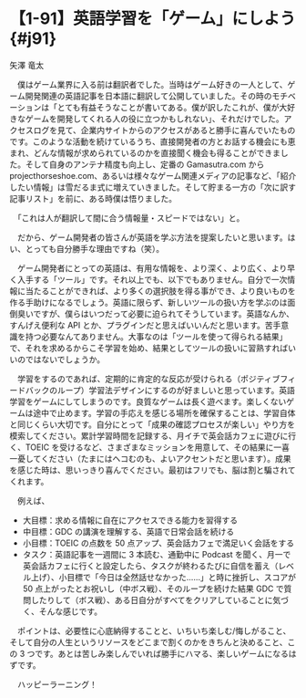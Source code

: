 # 【1-91】英語学習を「ゲーム」にしよう{#j91}

<div class="author">矢澤 竜太</div>

　僕はゲーム業界に入る前は翻訳者でした。当時はゲーム好きの一人として、ゲーム開発関連の英語記事を日本語に翻訳して公開していました。その時のモチベーションは「とても有益そうなことが書いてある。僕が訳したこれが、僕が大好きなゲームを開発してくれる人の役に立つかもしれない」、それだけでした。アクセスログを見て、企業内サイトからのアクセスがあると勝手に喜んでいたものです。このような活動を続けているうち、直接開発者の方とお話する機会にも恵まれ、どんな情報が求められているのかを直接聞く機会も得ることができました。そして自身のアンテナ精度も向上し、定番の Gamasutra.com から projecthorseshoe.com、あるいは様々なゲーム関連メディアの記事など、「紹介したい情報」は雪だるま式に増えていきました。そして貯まる一方の「次に訳す記事リスト」を前に、ある時僕は悟りました。

　「これは人が翻訳して間に合う情報量・スピードではない」と。

　だから、ゲーム開発者の皆さんが英語を学ぶ方法を提案したいと思います。はい、とっても自分勝手な理由ですね（笑）。

　ゲーム開発者にとっての英語は、有用な情報を、より深く、より広く、より早く入手する「ツール」です。それ以上でも、以下でもありません。自分で一次情報に当たることができれば、より多くの選択肢を得る事ができ、より良いものを作る手助けになるでしょう。英語に限らず、新しいツールの扱い方を学ぶのは面倒臭いですが、僕らはいつだって必要に迫られてそうしています。英語なんか、すんげえ便利な API とか、プラグインだと思えばいいんだと思います。苦手意識を持つ必要なんてありません。大事なのは「ツールを使って得られる結果」で、それを求めるからこそ学習を始め、結果としてツールの扱いに習熟すればいいのではないでしょうか。

　学習をするのであれば、定期的に肯定的な反応が受けられる（ポジティブフィードバックのループ）学習法デザインにするのが好ましいと思っています。英語学習をゲームにしてしまうのです。良質なゲームは長く遊べます。楽しくないゲームは途中で止めます。学習の手応えを感じる場所を確保することは、学習自体と同じくらい大切です。自分にとって「成果の確認プロセスが楽しい」やり方を模索してください。累計学習時間を記録する、月イチで英会話カフェに遊びに行く、TOEIC を受けるなど、さまざまなミッションを用意して、その結果に一喜一憂してください（たまにはヘコむのも、よいアクセントだと思います）。成果を感じた時は、思いっきり喜んでください。最初はフリでも、脳は割と騙されてくれます。

　例えば、

* 大目標：求める情報に自在にアクセスできる能力を習得する
* 中目標：GDC の講演を理解する、英語で日常会話を続ける
* 小目標：TOEIC の点数を 50 点アップ、英会話カフェで満足いく会話をする
* タスク：英語記事を一週間に 3 本読む、通勤中に Podcast を聞く、月一で英会話カフェに行くと設定したら、タスクが終わるたびに自信を蓄え（レベル上げ）、小目標で「今日は全然話せなかった……」と時に挫折し、スコアが 50 点上がったとお祝いし（中ボス戦）、そのループを続けた結果 GDC で質問したりして（ボス戦）、ある日自分がすべてをクリアしていることに気づく、そんな感じです。

　ポイントは、必要性に心底納得することと、いちいち楽しむ/悔しがること、そして自分の人生というリソースをどこまで割くのかをきちんと決めること、この 3 つです。あとは苦しみ楽しんでいれば勝手にハマる、楽しいゲームになるはずです。

　ハッピーラーニング！
